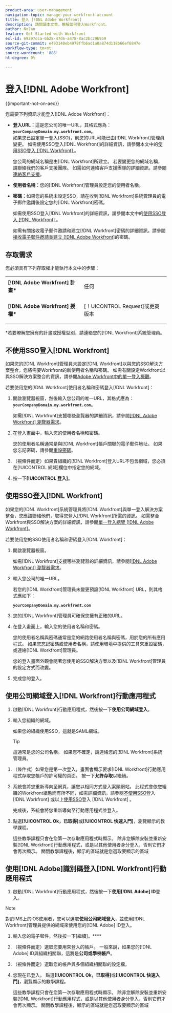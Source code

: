 ```yaml
---
product-area: user-management
navigation-topic: manage-your-workfront-account
title: 登入 [!DNL Adobe Workfront]
description: 請閱讀本文章，瞭解如何登入Workfront。
author: Nolan
feature: Get Started with Workfront
exl-id: 69297cca-6b28-47d6-a478-8ac2bc29b959
source-git-commit: e493140eb4978ffb6ad1a0a874d118b66ef6847e
workflow-type: tm+mt
source-wordcount: '886'
ht-degree: 0%

---
```


# 登入[!DNL Adobe Workfront]

{{important-not-on-aec}}

您需要下列資訊才能登入[!DNL Adobe Workfront]：

* **登入URL：**&#x200B;這是您公司的唯一URL，其格式應為： **`yourCompanyDomain.my.workfront.com`**。\
   如果您已設定單一登入(SSO)，則您的URL可能已由[!DNL Workfront]管理員變更。 如需使用SSO登入[!DNL Workfront]的詳細資訊，請參閱本文中的[使用SSO登入 [!DNL Workfront] ](#log-in-to-workfront-with-sso)。

  您公司的網域名稱是由[!DNL Workfront]所建立。 若要變更您的網域名稱，請聯絡我們的客戶支援團隊。 如需如何連絡客戶支援團隊的詳細資訊，請參閱[連絡客戶支援](../../../workfront-basics/tips-tricks-and-troubleshooting/contact-customer-support.md)。

* **使用者名稱：**&#x200B;您的[!DNL Workfront]管理員設定您的使用者名稱。
* **密碼：**&#x200B;如果您的系統未設定SSO，請在收到[!DNL Workfront]系統管理員的電子郵件邀請後設定您的[!DNL Workfront]密碼。

  如需使用SSO登入[!DNL Workfront]的詳細資訊，請參閱本文中的[使用SSO登入 [!DNL Workfront] ](#log-in-to-workfront-with-sso)。

  如需有關接收電子郵件邀請和建立[!DNL Workfront]密碼的詳細資訊，請參閱[接收電子郵件邀請並建立 [!DNL Adobe Workfront]](../../../workfront-basics/manage-your-account-and-profile/managing-your-workfront-account/receive-email-invitations.md)的密碼。

## 存取需求

您必須具有下列存取權才能執行本文中的步驟：

<table style="table-layout:auto"> 
 <col> 
 </col> 
 <col> 
 </col> 
 <tbody> 
  <tr> 
   <td role="rowheader"><strong>[!DNL Adobe Workfront] 計畫*</strong></td> 
   <td> <p>任何</p> </td> 
  </tr> 
  <tr> 
   <td role="rowheader"><strong>[!DNL Adobe Workfront] 授權*</strong></td> 
   <td> <p>[！UICONTROL Request]或更高版本</p> </td> 
  </tr> 
 </tbody> 
</table>

&#42;若要瞭解您擁有的計畫或授權型別，請連絡您的[!DNL Workfront]系統管理員。

## 不使用SSO登入[!DNL Workfront]

如果您的[!DNL Workfront]管理員未設定[!DNL Workfront]以與您的SSO解決方案整合，您將需要Workfront的新使用者名稱和密碼。 如需有關設定Workfront以與SSO解決方案整合的資訊，請參閱[Adobe Workfront中的單一登入概觀](../../../administration-and-setup/add-users/single-sign-on/sso-in-workfront.md)。

若要使用您的[!DNL Workfront]使用者名稱和密碼登入[!DNL Workfront]：

1. 開啟瀏覽器視窗，然後輸入您公司的唯一URL，其格式應為： **`yourCompanyDomain.my.workfront.com`**。

   如需[!DNL Workfront]支援哪些瀏覽器的詳細資訊，請參閱[[!DNL Adobe Workfront] 瀏覽器需求](../../../workfront-basics/workfront-browser-requirements.md)。

1. 在登入畫面中，輸入您的使用者名稱和密碼。

   您的使用者名稱通常是與[!DNL Workfront]帳戶關聯的電子郵件地址。 如果您忘記密碼，請參閱[重設密碼](../../../workfront-basics/manage-your-account-and-profile/managing-your-workfront-account/reset-your-password.md)。

1. （視條件而定）如果貴組織的[!DNL Workfront]登入URL不包含網域，您必須在[!UICONTROL 網域]欄位中指定您的網域。
1. 按一下&#x200B;**[!UICONTROL 登入]**。

## 使用SSO登入[!DNL Workfront]

如果您的[!DNL Workfront]系統管理員將[!DNL Workfront]與單一登入解決方案整合，您應該聯絡他們，取得您登入[!DNL Workfront]所需的資訊。 如需整合Workfront與SSO解決方案的詳細資訊，請參閱[單一登入總覽 [!DNL Adobe Workfront]](../../../administration-and-setup/add-users/single-sign-on/sso-in-workfront.md)。

若要使用您的SSO使用者名稱和密碼登入[!DNL Workfront]：

1. 開啟瀏覽器視窗。

   如需[!DNL Workfront]支援哪些瀏覽器的詳細資訊，請參閱[[!DNL Adobe Workfront] 瀏覽器需求](../../../workfront-basics/workfront-browser-requirements.md)。

1. 輸入您公司的唯一URL。

   若您的[!DNL Workfront]管理員未變更預設[!DNL Workfront] URL，則其格式應如下：

   **`yourCompanyDomain.my.workfront.com`**

1. 您的[!DNL Workfront]管理員可確保您擁有正確的URL。
1. 在登入畫面上，輸入您的使用者名稱和密碼。

   您的使用者名稱與密碼通常是您的網路使用者名稱與密碼，用於您的所有應用程式。 如果您忘記密碼或使用者名稱，請使用環境中提供的工具來重設密碼，或連絡[!DNL Workfront]管理員。

   您的登入畫面外觀會隨著您使用的SSO解決方案以及[!DNL Workfront]管理員的設定方式而改變。

1. 完成您的登入。

## 使用公司網域登入[!DNL Workfront]行動應用程式

1. 啟動[!DNL Workfront]行動應用程式，然後按一下&#x200B;**使用公司網域登入**。

1. 輸入您組織的網域。

   如果您的組織使用SSO，這就是SAML網域。

   >[!TIP]
   >
   >這通常是您的公司名稱。 如果您不確定，請連絡您的[!DNL Workfront]系統管理員。

<!--1. Specify the [!DNL Workfront] URL for your company or the link to your SAML authentication portal.

   The [!DNL Workfront] URL should display in the following format:
   **`yourDomain.my.workfront.com`**

   For example:

   **`swains.my.workfront.com`**

1. If you are logging in with you SAML credentials, follow the login steps from your SAML authentication portal.

   Your [!DNL Workfront] administrator must enable SAML 2.0 authentication with the [!DNL Workfront] web application in order to log in with your SAML credentials. For information about how to enable SAML 2.0, see the section [Configure [!DNL Adobe Workfront] with SAML 2.0](../../../administration-and-setup/add-users/single-sign-on/configure-workfront-saml-2.md#saml-with-workfront-web-app) in the article [Configure [!DNL Adobe Workfront] with SAML 2.0](../../../administration-and-setup/add-users/single-sign-on/configure-workfront-saml-2.md). If you cannot log in as described in this section, contact your Workfront administrator.

1. Tap **[!UICONTROL Continue in browser]**.
1. Specify the **[!UICONTROL Username]** of your [!DNL Workfront] account or SAML user.
1. Specify the **[!UICONTROL Password]** for your [!DNL Workfront] account or SAML user.-->

1. （條件式）如果您是第一次登入，畫面會顯示要求[!DNL Workfront]行動應用程式存取您帳戶的許可權的頁面。 按一下&#x200B;**允許存取**&#x200B;以繼續。

1. 系統會將您重新導向至網頁，讓您以相同方式登入案頭網站。 此程式會依您組織的Workfront組態而有所不同，如需詳細資訊，請參閱[不使用SSO](#log-in-to-workfront-without-sso)登入 [!DNL Workfront] 或以上[使用SSO](#log-in-to-workfront-with-sso)登入 [!DNL Workfront] 。

   完成後，系統會將您重新導向至行動應用程式並登入。

1. 點選&#x200B;**[!UICONTROL Ok，已取得]**&#x200B;或&#x200B;**[!UICONTROL 快速入門]**，瀏覽顯示的教學課程。

   這些教學課程只會在您第一次存取應用程式時顯示。 除非您解除安裝並重新安裝[!DNL Workfront]行動應用程式，或是以其他使用者身分登入，否則它們才會再次顯示。 關閉教學課程後，顯示的區域就是您選取要顯示的區域

## 使用[!DNL Adobe]識別碼登入[!DNL Workfront]行動應用程式

1. 啟動[!DNL Workfront]行動應用程式，然後按一下&#x200B;**使用[!DNL Adobe] ID**&#x200B;登入。

>[!NOTE]
>
>對於IMS上的iOS使用者，您可以選取&#x200B;**使用公司網域登入**，並使用[!DNL Workfront]管理員提供的網域來使用您的[!DNL Adobe] ID登入。

1. 輸入您的電子郵件，然後按一下[繼續]。****

1. （視條件而定）選取您要用來登入的帳戶。 一般來說，如果您的[!DNL Adobe] ID與組織相關聯，這將是&#x200B;**公司或學校帳戶**。

1. （視條件而定）選取您的帳戶與多個組織相關聯的設定檔。

1. 您現在已登入。 點選&#x200B;**[!UICONTROL Ok，已取得]**&#x200B;或&#x200B;**[!UICONTROL 快速入門]**，瀏覽顯示的教學課程。

   這些教學課程只會在您第一次存取應用程式時顯示。 除非您解除安裝並重新安裝[!DNL Workfront]行動應用程式，或是以其他使用者身分登入，否則它們才會再次顯示。 關閉教學課程後，顯示的區域就是您選取要顯示的區域